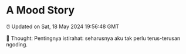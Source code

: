 # A Mood Story

⏰ Updated on Sat, 18 May 2024 19:56:48 GMT

💭 Thought: Pentingnya istirahat: seharusnya aku tak perlu terus-terusan ngoding.

